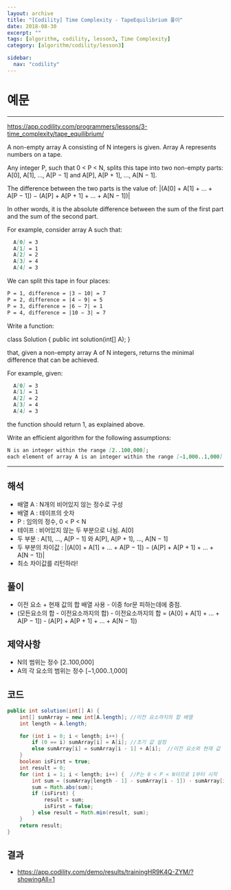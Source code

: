 ```yaml
---
layout: archive
title: "[Codility] Time Complexity - TapeEquilibrium 풀이"
date: 2018-08-30
excerpt: ""
tags: [algorithm, codility, lesson3, Time Complexity]
category: [algorithm/codility/lesson3]

sidebar:
  nav: "codility"
---
```


# 예문

* * *

<https://app.codility.com/programmers/lessons/3-time_complexity/tape_equilibrium/>

A non-empty array A consisting of N integers is given. Array A represents numbers on a tape.

Any integer P, such that 0 < P < N, splits this tape into two non-empty parts: A[0], A[1], ..., A[P − 1] and A[P], A[P + 1], ..., A[N − 1].

The difference between the two parts is the value of: |(A[0] + A[1] + ... + A[P − 1]) − (A[P] + A[P + 1] + ... + A[N − 1])|

In other words, it is the absolute difference between the sum of the first part and the sum of the second part.

For example, consider array A such that:

``` markdown
  A[0] = 3
  A[1] = 1
  A[2] = 2
  A[3] = 4
  A[4] = 3
```

We can split this tape in four places:

``` markdown
P = 1, difference = |3 − 10| = 7
P = 2, difference = |4 − 9| = 5
P = 3, difference = |6 − 7| = 1
P = 4, difference = |10 − 3| = 7
```

Write a function:

class Solution { public int solution(int[] A); }

that, given a non-empty array A of N integers, returns the minimal difference that can be achieved.

For example, given:

``` markdown
  A[0] = 3
  A[1] = 1
  A[2] = 2
  A[3] = 4
  A[4] = 3
```

the function should return 1, as explained above.

Write an efficient algorithm for the following assumptions:

``` markdown
N is an integer within the range [2..100,000];
each element of array A is an integer within the range [−1,000..1,000].
```

* * *

## 해석

* 배열 A : N개의 비어있지 않는 정수로 구성
* 배열 A : 테이프의 숫자
* P : 임의의 정수, 0 < P < N
* 테이프 : 비어있지 않는 두 부분으로 나뉨. A[0]
* 두 부분 : A[1], ..., A[P − 1] 와 A[P], A[P + 1], ..., A[N − 1]
* 두 부분의 차이값 : |(A[0] + A[1] + ... + A[P − 1]) − (A[P] + A[P + 1] + ... + A[N − 1])|
* 최소 차이값를 리턴하라!

## 풀이

* 이전 요소 + 현재 값의 합 배열 사용 - 이중 for문 피하는데에 중점.
* (모든요소의 합 - 이전요소까지의 합) - 이전요소까지의 합 = (A[0] + A[1] + ... + A[P − 1]) - (A[P] + A[P + 1] + ... + A[N − 1])

## 제약사항

* N의 범위는 정수 [2..100,000]
* A의 각 요소의 범위는 정수 [−1,000..1,000]

## 코드

``` java
public int solution(int[] A) {
    int[] sumArray = new int[A.length]; //이전 요소까지의 합 배열
    int length = A.length;

    for (int i = 0; i < length; i++) {
        if (0 == i) sumArray[i] = A[i]; //초기 값 설정
        else sumArray[i] = sumArray[i - 1] + A[i];  //이전 요소와 현재 값 더함.
    }
    boolean isFirst = true;
    int result = 0;
    for (int i = 1; i < length; i++) {  //P는 0 < P < N이므로 1부터 시작
        int sum = (sumArray[length - 1] - sumArray[i - 1]) - sumArray[i - 1];
        sum = Math.abs(sum);
        if (isFirst) {
            result = sum;
            isFirst = false;
        } else result = Math.min(result, sum);
    }
    return result;
}
```

## 결과

* <https://app.codility.com/demo/results/trainingHR9K4Q-ZYM/?showingAll=1>
